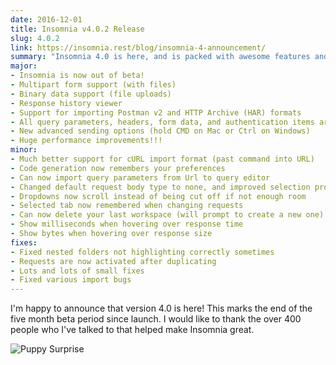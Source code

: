 ```yaml
---
date: 2016-12-01
title: Insomnia v4.0.2 Release
slug: 4.0.2
link: https://insomnia.rest/blog/insomnia-4-announcement/
summary: "Insomnia 4.0 is here, and is packed with awesome features and improvements!"
major:
- Insomnia is now out of beta!
- Multipart form support (with files)
- Binary data support (file uploads)
- Response history viewer
- Support for importing Postman v2 and HTTP Archive (HAR) formats
- All query parameters, headers, form data, and authentication items are now toggleable
- New advanced sending options (hold CMD on Mac or Ctrl on Windows)
- Huge performance improvements!!!
minor:
- Much better support for cURL import format (past command into URL)
- Code generation now remembers your preferences
- Can now import query parameters from Url to query editor
- Changed default request body type to none, and improved selection process
- Dropdowns now scroll instead of being cut off if not enough room
- Selected tab now remembered when changing requests
- Can now delete your last workspace (will prompt to create a new one)
- Show milliseconds when hovering over response time
- Show bytes when hovering over response size
fixes:
- Fixed nested folders not highlighting correctly sometimes
- Requests are now activated after duplicating
- Lots and lots of small fixes
- Fixed various import bugs
---
```


I'm happy to announce that version 4.0 is here! This marks the end of the five month
beta period since launch. I would like to thank the over 400 people who I've talked 
to that helped make Insomnia great.

<!--more-->

![Puppy Surprise](https://media.giphy.com/media/t0TNY68t8wq2Y/giphy.gif)



